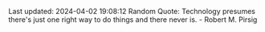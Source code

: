 Last updated: 2024-04-02 19:08:12
Random Quote: Technology presumes there's just one right way to do things and there never is. - Robert M. Pirsig